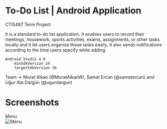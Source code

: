 # To-Do List | Android Application
CTIS487 Term Project

It is a standard to-do list application. It enables users to record their meetings, housework, sports activities, exams, assignments, or
other tasks locally and it let users organize those tasks easily. It also sends notifications according to the time users specify while adding.

    Android Studio 4.0
        minSdkVersion 24
        targetSdkVersion 30


Team -> Murat Alkan (@MuratAlkanW), Samet Ercan (@sametercan) and Uğur Ata Dargün (@ugurdargun)

# Screenshots
Menu </br>
![Menu](https://images2.imgbox.com/b2/95/9fw1RwHT_o.png)
